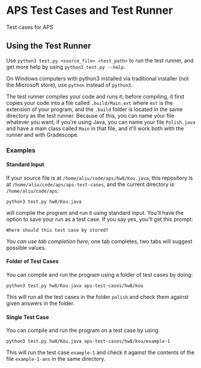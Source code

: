 # APS Test Cases and Test Runner
Test cases for APS

## Using the Test Runner
Use `python3 test.py <source_file> <test_path>` to run the test runner, and get more
help by using `python3 test.py --help`.

On Windows computers with python3 installed via traditional installer (not the
Microsoft store), use `python` instead of `python3`.

The test runner compiles your code and runs it; before compiling, it first copies
your code into a file called `.build/Main.ext` where `ext` is the extension of your
program, and the `.build` folder is located in the same directory as the test
runner. Because of this, you can name your file whatever you want; if you're using
Java, you can name your file `Polish.java` and have a main class called `Main` in
that file, and it'll work both with the runner and with Gradescope.

### Examples

#### Standard Input
If your source file is at `/home/aliu/code/aps/hw8/Kou.java`, this repository is
at `/home/aliu/code/aps/aps-test-cases`, and the current directory is `/home/aliu/code/aps`:

```
python3 test.py hw8/Kou.java
```

will compile the program and run it using standard input. You'll have the option
to save your run as a test case. If you say yes, you'll get this prompt:

```
Where should this test case by stored?
```

*You can use tab completion here;* one tab completes, two tabs will suggest possible
values.

#### Folder of Test Cases
You can compile and run the program using a folder of test cases by doing:

```
python3 test.py hw8/Kou.java aps-test-cases/hw8/kou
```

This will run all the test cases in the folder `polish` and check them against
given answers in the folder.

#### Single Test Case
You can compile and run the program on a test case by using:

```
python3 test.py hw8/Kou.java aps-test-cases/hw8/kou/example-1
```

This will run the test case `example-1` and check it against the contents of the
file `example-1-ans` in the same directory.
